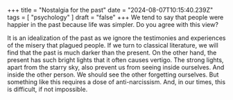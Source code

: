 +++ 
  title = "Nostalgia for the past"
  date = "2024-08-07T10:15:40.239Z"
  tags = [ "psychology" ]
  draft = "false"
+++
We tend to say that people were happier in the past because life was simpler. Do you agree with this view?

It is an idealization of the past as we ignore the testimonies and experiences of the misery that plagued people. If we turn to classical literature, we will find that the past is much darker than the present. On the other hand, the present has such bright lights that it often causes vertigo. The strong lights, apart from the starry sky, also prevent us from seeing inside ourselves. And inside the other person. We should see the other forgetting ourselves. But something like this requires a dose of anti-narcissism. And, in our times, this is difficult, if not impossible.
  

